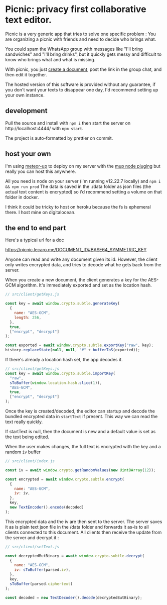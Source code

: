 # Picnic: privacy first collaborative text editor.

Picnic is a very generic app that tries to solve one specific problem :
You are organizing a picnic with friends and need to decide who brings
what.

You could spam the WhatsApp group with messages like "I'll bring
sandwiches" and "I'll bring drinks", but it quickly gets messy and
difficult to know who brings what and what is missing.

With picnic, you just [create a document](https://picnic.lecaro.me/), post the link in the group
chat, and then edit it together.

The hosted version of this software is provided without any guarantee,
if you don't want your texts to disappear one day, I'd recommend setting
up your own instance.

## development

Pull the source and install with `npm i` then start the
server on http://localhost:4444/ with `npm start`.

The project is auto-formatted by prettier on commit.

## host your own

I'm using [meteor-up](http://meteor-up.com/) to deploy on my server with the [mup node pluging](https://github.com/zodern/mup-node)
but really you can host this anywhere.

All you need is node on your server (i'm running v12.22.7 locally) and `npm i && npm run prod`
The data is saved in the ./data folder as json files (the actual text content is encrypted) so i'd recommend setting a volume on
that folder in docker.

I think it could be tricky to host on heroku because the fs is ephemeral there.
I host mine on digitalocean.

## the end to end part

Here's a typical url for a doc

https://picnic.lecaro.me/DOCUMENT_ID#BASE64_SYMMETRIC_KEY

Anyone can read and write any document given its id. However, the client only
writes encrypted data, and tries to decode what he gets back from the server.

When you create a new document, the client generates a key for the AES-GCM algorithm.
It's immediately exported and set as the location hash.

```js
// src/client/getKeys.js

const key = await window.crypto.subtle.generateKey(
  {
    name: "AES-GCM",
    length: 256,
  },
  true,
  ["encrypt", "decrypt"]
);

const exported = await window.crypto.subtle.exportKey("raw", key);
history.replaceState(null, null, "#" + bufferToS(exported));
```

If there's already a location hash set, the app decodes it.

```js
// src/client/getKeys.js
const key = await window.crypto.subtle.importKey(
  "raw",
  sToBuffer(window.location.hash.slice(1)),
  "AES-GCM",
  true,
  ["encrypt", "decrypt"]
);
```

Once the key is created/decoded, the editor can startup and decode the
bundled encrypted data in `startText` if present. This way we can read the
text really quickly.

If startText is null, then the document is new and a default value is set as the text being edited.

When the user makes changes, the full text is encrypted with the key and a
random `iv` buffer

```js
// src/client/index.js

const iv = await window.crypto.getRandomValues(new Uint8Array(12));

const encrypted = await window.crypto.subtle.encrypt(
  {
    name: "AES-GCM",
    iv: iv,
  },
  key,
  new TextEncoder().encode(decoded)
);
```

This encrypted data and the iv are then sent to the server.
The server saves it as is plain text json file in the /data folder and forwards
it as-is to all clients connected to this document.
All clients then receive the update from the server and decrypt it :

```js
// src/client/setText.js

const decryptedButBinary = await window.crypto.subtle.decrypt(
  {
    name: "AES-GCM",
    iv: sToBuffer(parsed.iv),
  },
  key,
  sToBuffer(parsed.ciphertext)
);

const decoded = new TextDecoder().decode(decryptedButBinary);
```
